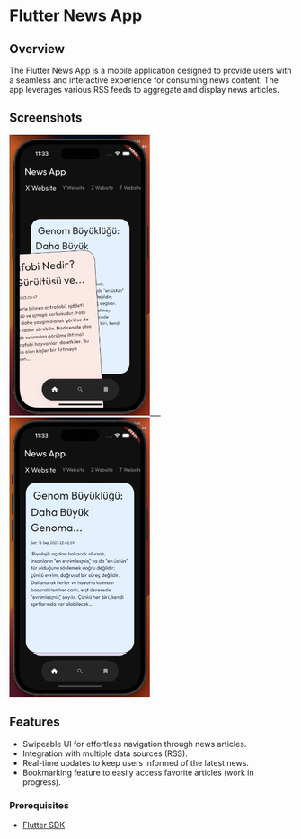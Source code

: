 # Flutter News App

## Overview

The Flutter News App is a mobile application designed to provide users with a seamless and interactive experience for consuming news content. The app leverages various RSS feeds to aggregate and display news articles.

## Screenshots

<img src="https://github.com/alidogangullu/news_app/raw/main/app%20images/swipe.jpeg" alt="Swipe Action Screenshot" width="250"/>___<img src="https://github.com/alidogangullu/news_app/raw/main/app%20images/app.jpeg" alt="App Screenshot" width="250"/>

## Features

- Swipeable UI for effortless navigation through news articles.
- Integration with multiple data sources (RSS).
- Real-time updates to keep users informed of the latest news.
- Bookmarking feature to easily access favorite articles (work in progress).

### Prerequisites

- [Flutter SDK](https://flutter.dev/docs/get-started/install)
